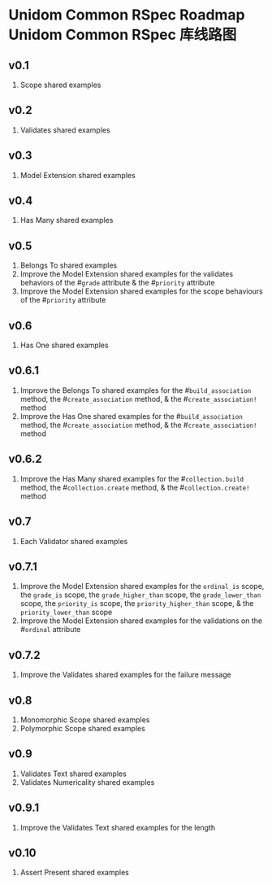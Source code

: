 # Unidom Common RSpec Roadmap Unidom Common RSpec 库线路图

## v0.1
1. Scope shared examples

## v0.2
1. Validates shared examples

## v0.3
1. Model Extension shared examples

## v0.4
1. Has Many shared examples

## v0.5
1. Belongs To shared examples
2. Improve the Model Extension shared examples for the validates behaviors of the #``grade`` attribute & the #``priority`` attribute
3. Improve the Model Extension shared examples for the scope behaviours of the #``priority`` attribute

## v0.6
1. Has One shared examples

## v0.6.1
1. Improve the Belongs To shared examples for the #``build_association`` method, the #``create_association`` method, & the #``create_association!`` method
2. Improve the Has One shared examples for the #``build_association`` method, the #``create_association`` method, & the #``create_association!`` method

## v0.6.2
1. Improve the Has Many shared examples for the #``collection.build`` method, the #``collection.create`` method, & the #``collection.create!`` method

## v0.7
1. Each Validator shared examples

## v0.7.1
1. Improve the Model Extension shared examples for the ``ordinal_is`` scope, the ``grade_is`` scope, the ``grade_higher_than`` scope, the ``grade_lower_than`` scope, the ``priority_is`` scope, the ``priority_higher_than`` scope, & the ``priority_lower_than`` scope
2. Improve the Model Extension shared examples for the validations on the #``ordinal`` attribute

## v0.7.2
1. Improve the Validates shared examples for the failure message

## v0.8
1. Monomorphic Scope shared examples
2. Polymorphic Scope shared examples

## v0.9
1. Validates Text shared examples
2. Validates Numericality shared examples

## v0.9.1
1. Improve the Validates Text shared examples for the length

## v0.10
1. Assert Present shared examples
